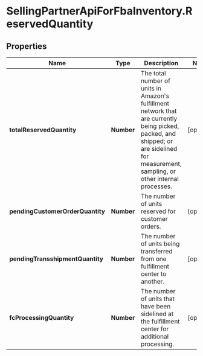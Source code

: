 # SellingPartnerApiForFbaInventory.ReservedQuantity

## Properties
Name | Type | Description | Notes
------------ | ------------- | ------------- | -------------
**totalReservedQuantity** | **Number** | The total number of units in Amazon&#x27;s fulfillment network that are currently being picked, packed, and shipped; or are sidelined for measurement, sampling, or other internal processes. | [optional] 
**pendingCustomerOrderQuantity** | **Number** | The number of units reserved for customer orders. | [optional] 
**pendingTransshipmentQuantity** | **Number** | The number of units being transferred from one fulfillment center to another. | [optional] 
**fcProcessingQuantity** | **Number** | The number of units that have been sidelined at the fulfillment center for additional processing. | [optional] 
